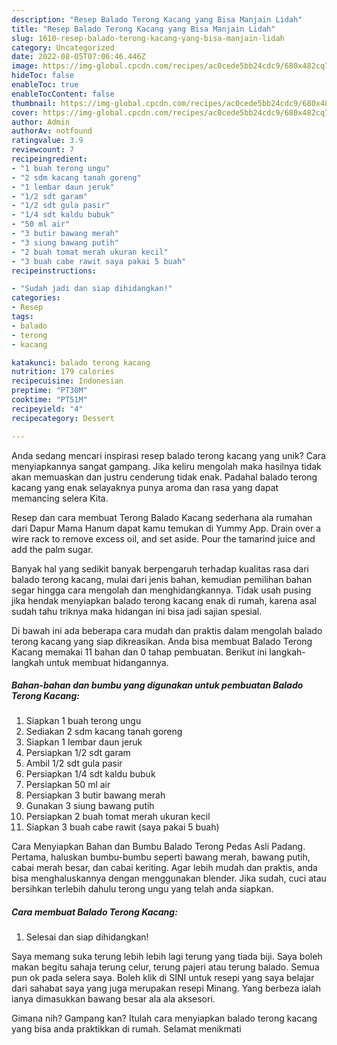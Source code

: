 ```yaml
---
description: "Resep Balado Terong Kacang yang Bisa Manjain Lidah"
title: "Resep Balado Terong Kacang yang Bisa Manjain Lidah"
slug: 1610-resep-balado-terong-kacang-yang-bisa-manjain-lidah
category: Uncategorized
date: 2022-08-05T07:06:46.446Z
image: https://img-global.cpcdn.com/recipes/ac0cede5bb24cdc9/680x482cq70/balado-terong-kacang-foto-resep-utama.jpg
hideToc: false
enableToc: true
enableTocContent: false
thumbnail: https://img-global.cpcdn.com/recipes/ac0cede5bb24cdc9/680x482cq70/balado-terong-kacang-foto-resep-utama.jpg
cover: https://img-global.cpcdn.com/recipes/ac0cede5bb24cdc9/680x482cq70/balado-terong-kacang-foto-resep-utama.jpg
author: Admin
authorAv: notfound
ratingvalue: 3.9
reviewcount: 7
recipeingredient:
- "1 buah terong ungu"
- "2 sdm kacang tanah goreng"
- "1 lembar daun jeruk"
- "1/2 sdt garam"
- "1/2 sdt gula pasir"
- "1/4 sdt kaldu bubuk"
- "50 ml air"
- "3 butir bawang merah"
- "3 siung bawang putih"
- "2 buah tomat merah ukuran kecil"
- "3 buah cabe rawit saya pakai 5 buah"
recipeinstructions:

- "Sudah jadi dan siap dihidangkan!"
categories:
- Resep
tags:
- balado
- terong
- kacang

katakunci: balado terong kacang 
nutrition: 179 calories
recipecuisine: Indonesian
preptime: "PT30M"
cooktime: "PT51M"
recipeyield: "4"
recipecategory: Dessert

---
```





Anda sedang mencari inspirasi resep balado terong kacang yang unik? Cara menyiapkannya sangat gampang. Jika keliru mengolah maka hasilnya tidak akan memuaskan dan justru cenderung tidak enak. Padahal balado terong kacang yang enak selayaknya punya aroma dan rasa yang dapat memancing selera Kita.





Resep dan cara membuat Terong Balado Kacang sederhana ala rumahan dari Dapur Mama Hanum dapat kamu temukan di Yummy App. Drain over a wire rack to remove excess oil, and set aside. Pour the tamarind juice and add the palm sugar.

Banyak hal yang sedikit banyak berpengaruh terhadap kualitas rasa dari balado terong kacang, mulai dari jenis bahan, kemudian pemilihan bahan segar hingga cara mengolah dan menghidangkannya. Tidak usah pusing jika hendak menyiapkan balado terong kacang enak di rumah, karena asal sudah tahu triknya maka hidangan ini bisa jadi sajian spesial.






Di bawah ini ada beberapa cara mudah dan praktis dalam mengolah balado terong kacang yang siap dikreasikan. Anda bisa membuat Balado Terong Kacang memakai 11 bahan dan 0 tahap pembuatan. Berikut ini langkah-langkah untuk membuat hidangannya.

<!--inarticleads1-->

##### Bahan-bahan dan bumbu yang digunakan untuk pembuatan Balado Terong Kacang:

1. Siapkan 1 buah terong ungu
1. Sediakan 2 sdm kacang tanah goreng
1. Siapkan 1 lembar daun jeruk
1. Persiapkan 1/2 sdt garam
1. Ambil 1/2 sdt gula pasir
1. Persiapkan 1/4 sdt kaldu bubuk
1. Persiapkan 50 ml air
1. Persiapkan 3 butir bawang merah
1. Gunakan 3 siung bawang putih
1. Persiapkan 2 buah tomat merah ukuran kecil
1. Siapkan 3 buah cabe rawit (saya pakai 5 buah)


Cara Menyiapkan Bahan dan Bumbu Balado Terong Pedas Asli Padang. Pertama, haluskan bumbu-bumbu seperti bawang merah, bawang putih, cabai merah besar, dan cabai keriting. Agar lebih mudah dan praktis, anda bisa menghaluskannya dengan menggunakan blender. Jika sudah, cuci atau bersihkan terlebih dahulu terong ungu yang telah anda siapkan. 

<!--inarticleads2-->

##### Cara membuat Balado Terong Kacang:


1. Selesai dan siap dihidangkan!

Saya memang suka terung lebih lebih lagi terung yang tiada biji. Saya boleh makan begitu sahaja terung celur, terung pajeri atau terung balado. Semua pun ok pada selera saya. Boleh klik di SINI untuk resepi yang saya belajar dari sahabat saya yang juga merupakan resepi Minang. Yang berbeza ialah ianya dimasukkan bawang besar ala ala aksesori. 

Gimana nih? Gampang kan? Itulah cara menyiapkan balado terong kacang yang bisa anda praktikkan di rumah. Selamat menikmati
